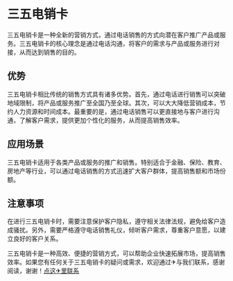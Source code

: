 # 三五电销卡

三五电销卡是一种全新的营销方式，通过电话销售的方式向潜在客户推广产品或服务。三五电销卡的核心理念是通过电话沟通，将客户的需求与产品或服务进行对接，从而达到销售的目的。

## 优势

三五电销卡相比传统的销售方式具有诸多优势。首先，通过电话进行销售可以突破地域限制，将产品或服务推广至全国乃至全球。其次，可以大大降低营销成本，节约人力资源和时间成本。最重要的是，通过电话销售可以更直接地与客户进行沟通，了解客户需求，提供更加个性化的服务，从而提高销售效率。

## 应用场景

三五电销卡适用于各类产品或服务的推广和销售。特别适合于金融、保险、教育、房地产等行业，可以通过电话销售的方式迅速扩大客户群体，提高销售额和市场份额。

## 注意事项

在进行三五电销卡时，需要注意保护客户隐私，遵守相关法律法规，避免给客户造成骚扰。另外，需要严格遵守电话销售礼仪，倾听客户需求，尊重客户意愿，以建立良好的客户关系。

三五电销卡是一种高效、便捷的营销方式，可以帮助企业快速拓展市场，提高销售效率。如果您有任何关于三五电销卡的疑问或需求，欢迎通过✈与我们联系，感谢阅读，谢谢！[点这✈里联系](https://ads.k02.cc)
